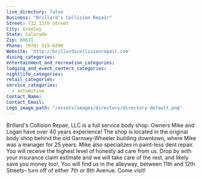 ```yaml
---
live_directory: false
Business: "Brillard's Collision Repair"
Street: 712 11th Street
City: Greeley
State: Colorado
Zip: 80631
Phone: (970) 515-6290
Website: 'http://brillardscollisionrepair.com'
dining_categories:
entertainment_and_recreation_categories:
lodging_and_event_centers_categories:
nightlife_categories:
retail_categories:
service_categories:
  - automotive
Contact_Name:
Contact_Email:
Logo_image_path: "/assets/images/directory/directory-default.png"
---
```



Brillard's Collision Repair, LLC is a full service body shop. Owners Mike and Logan have over 40 years experience! The shop is located in the original body shop behind the old Garnsey-Wheeler building downtown, where Mike was a manager for 25 years. Mike also specializes in paint-less dent repair. You will receive the highest level of honesty ad care from us. Drop by with your insurance claim estimate and we will take care of the rest, and likely save you money too!, You will find us in the alleyway, between 11th and 12th Streets– turn off of either 7th or 8th Avenue. Come visit!
